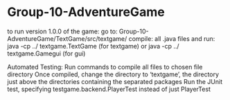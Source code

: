 # Group-10-AdventureGame
to run version 1.0.0 of the game:
go to:
Group-10-AdventureGame/TextGame/src/textgame/
compile: all .java files
and run: java -cp ../ textgame.TextGame (for textgame)
or  java -cp ../ textgame.Gamegui (for gui)

Automated Testing:
Run commands to compile all files to chosen file directory
Once compiled, change the directory to ‘textgame’, the directory just above the directories containing the separated packages
Run the JUnit test, specifying testgame.backend.PlayerTest instead of just PlayerTest
